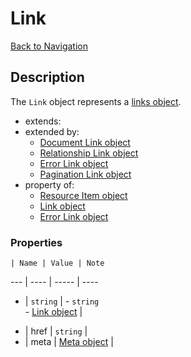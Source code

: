 # Link
[Back to Navigation](README.md)

## Description

The `Link` object represents a [links object](http://jsonapi.org/format/#document-links).

- extends:
- extended by:
  - [Document Link object](objects-document-link.md)
  - [Relationship Link object](objects-relationship-link.md)
  - [Error Link object](objects-error-link.md)
  - [Pagination Link object](objects-pagination-link.md)
- property of:
  - [Resource Item object](objects-resource-item.md)
  - [Link object](objects-link.md)
  - [Error Link object](objects-error-link.md)

### Properties

    | Name | Value | Note
--- | ---- | ----- | ----
* | `string` | - `string`<br />- [Link object](objects-link.md) |
- | href | `string` |
- | meta | [Meta object](objects-meta.md) |
